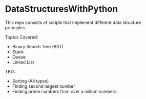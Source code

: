# DataStructuresWithPython
This repo consists of scripts that implement different data structure principles

Topics Covered:
- Binary Search Tree (BST)
- Stack
- Queue
- Linked List

TBD:

- Sorting (All types) 
- Finding second largest number
- Finding prime numbers from over a million numbers.
